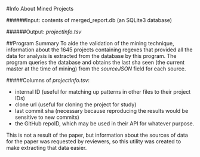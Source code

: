 #Info About Mined Projects

######Input: contents of merged_report.db (an SQLite3 database)

######Output: *projectInfo.tsv*

##Program Summary
To aide the validation of the mining technique, information about the 1645 projects containing regexes that provided all the data for analysis is extracted from the database by this program.  The program queries the database and obtains the last sha seen (the current master at the time of mining) from the *sourceJSON* field for each source.

#####Columns of *projectInfo.tsv*:

- internal ID (useful for matching up patterns in other files to their project IDs)
- clone url (useful for cloning the project for study)
- last commit sha (necessary because reproducing the results would be sensitive to new commits)
- the GitHub repoID, which may be used in their API for whatever purpose.

This is not a result of the paper, but information about the sources of data for the paper was requested by reviewers, so this utility was created to make extracting that data easier.
